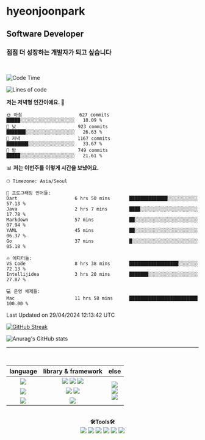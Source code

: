 # hyeonjoonpark
## Software Developer

### 점점 더 성장하는 개발자가 되고 싶습니다

<a href="https://github.com/hyeonjoonpark"></a>

<br>
<div>

<!--START_SECTION:waka-->
![Code Time](http://img.shields.io/badge/Code%20Time-88%20hrs%2050%20mins-blue)

![Lines of code](https://img.shields.io/badge/%EC%A0%80%EB%8A%94%20%EC%97%AC%ED%83%9C%EA%B9%8C%EC%A7%80%20-2.5%20million%20%EC%A4%84%EC%9D%98%20%EC%BD%94%EB%93%9C%EB%A5%BC%20%EC%9E%91%EC%84%B1%ED%96%88%EC%96%B4%EC%9A%94.-blue)

**저는 저녁형 인간이에요. 🦉** 

```text
🌞 아침                     627 commits         █████░░░░░░░░░░░░░░░░░░░░   18.09 % 
🌆 낮　                     923 commits         ███████░░░░░░░░░░░░░░░░░░   26.63 % 
🌃 저녁                     1167 commits        ████████░░░░░░░░░░░░░░░░░   33.67 % 
🌙 밤　                     749 commits         █████░░░░░░░░░░░░░░░░░░░░   21.61 % 
```


📊 **저는 이번주를 이렇게 시간을 보냈어요.** 

```text
🕑︎ Timezone: Asia/Seoul

💬 프로그래밍 언어들: 
Dart                     6 hrs 50 mins       ██████████████░░░░░░░░░░░   57.13 % 
Java                     2 hrs 7 mins        ████░░░░░░░░░░░░░░░░░░░░░   17.78 % 
Markdown                 57 mins             ██░░░░░░░░░░░░░░░░░░░░░░░   07.94 % 
YAML                     45 mins             ██░░░░░░░░░░░░░░░░░░░░░░░   06.37 % 
Go                       37 mins             █░░░░░░░░░░░░░░░░░░░░░░░░   05.18 % 

🔥 에디터들: 
VS Code                  8 hrs 38 mins       ██████████████████░░░░░░░   72.13 % 
Intellijidea             3 hrs 20 mins       ███████░░░░░░░░░░░░░░░░░░   27.87 % 

💻 운영 체제들: 
Mac                      11 hrs 58 mins      █████████████████████████   100.00 % 
```


 Last Updated on 29/04/2024 12:13:42 UTC
<!--END_SECTION:waka-->

<div>

 [![GitHub Streak](https://streak-stats.demolab.com/?user=hyeonjoonpark)](https://git.io/streak-stats)
 </div>

<div>
 
![Anurag's GitHub stats](https://github-readme-stats.vercel.app/api?username=hyeonjoonpark&show_icons=true&theme=radical)
</div>


---
<br>

<div align="left">
<div align="center"> 
<table style="text-align: center;">
  <thead>
    <tr>
      <th>language</th>
      <th>library & framework</th>
      <th>else</th>
    </tr>
  </thead>
  <tbody>
    <tr>
      <td><img src="https://img.shields.io/badge/Javascript-e4e94f?style=for-the-badge&logo=javascript&logoColor=white"/></td>
      <td>
        <img src="https://img.shields.io/badge/Node.js-02a100?style=for-the-badge&logo=node.js&logoColor=white"/>
        <img src="https://img.shields.io/badge/express-000000?style=for-the-badge&logo=express&logoColor=white"/>
        <img src="https://img.shields.io/badge/React-61DAFB?style=for-the-badge&logo=React&logoColor=black"/>
      </td>
      <td rowspan="4">
        <img src="https://img.shields.io/badge/MySQL-ac4534?style=for-the-badge&logo=mysql&logoColor=black"/><br>
        <img src="https://img.shields.io/badge/ORACLE-F80000?style=for-the-badge&logo=oracle&logoColor=white"/><br>
        <img src="https://img.shields.io/badge/Docker-2496ED?style=for-the-badge&logo=Docker&logoColor=white"/><br>
      </td>
    </tr>
    <tr>
      <td><img src="https://img.shields.io/badge/Java-007396?style=for-the-badge&logo=java&logoColor=white"/></td>
      <td>
        <img src="https://img.shields.io/badge/spring-6DB33F?style=for-the-badge&logo=spring&logoColor=white"/>
        <img src="https://img.shields.io/badge/JPA-90ee90?style=for-the-badge&logo=JPA&logoColor=black"/>
      </td>
    </tr>
    <tr>
      <td><img src="https://img.shields.io/badge/Dart-343939?style=for-the-badge&logo=dart&logoColor=black"/></td>
      <td><img src="https://img.shields.io/badge/Flutter-02569B?style=for-the-badge&logo=flutter&logoColor=white"/></td>
    </tr>
  </tbody>
</table>

<br>

  <div align="center">
<b>🛠Tools🛠</b>
  </div>
  <div align="center">
<img src="https://img.shields.io/badge/Visual Studio code-24acf2?style=for-the-badge&logo=visualstudiocode&logoColor=white"/>
<img src="https://img.shields.io/badge/IntelliJ-darkblue?style=for-the-badge&logo=intelliJ&logoColor=white"/>
<img src="https://img.shields.io/badge/Android Studio-24acf2?style=for-the-badge&logo=androidstudio&logoColor=white"/>
<img src="https://img.shields.io/badge/Xcode-147EFB?style=for-the-badge&logo=Xcode&logoColor=white"/>
<img src="https://img.shields.io/badge/Git-orange?style=for-the-badge&logo=Git&logoColor=white"/>
<img src="https://img.shields.io/badge/Github-black?style=for-the-badge&logo=Github&logoColor=white"/>
  </div>
  <br>

</div>


